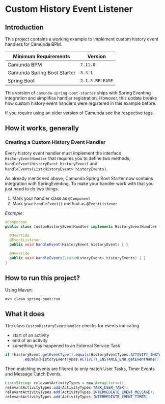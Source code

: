 # Custom History Event Listener
## Introduction
This project contains a working example to implement custom history event handlers for Camunda BPM.

|Minimum Requirements| Version|
|---|---|
|Camunda BPM|`7.11.0`|
|Camunda Spring Boot Starter|`3.3.1`|
|Spring Boot|`2.1.5.RELEASE`|

This version of `camunda-spring-boot-starter` ships with Spring Eventing integration and simplifies handler
registration. However, this update breaks how custom history event handlers were registered in this example
before.

If you require using an older version of Camunda see the respective tags.

## How it works, generally
### Creating a Custom History Event Handler
Every history event handler must implement the interface `HistoryEventHandler` that requires you to define
two methods; `handleEvent(HistoryEvent historyEvent)` and `handleEvents(List<HistoryEvent> historyEvents)`.

As already mentioned above, Camunda Spring Boot Starter now contains integration with SpringEventing. To 
make your handler work with that you just need to do two things.
1. Mark your handler class as `@Component`
2. Mark your `handleEvent()` method as `@EventListener`

_Example:_
```java
@Component
public class CustomHistoryEventHandler implements HistoryEventHandler {

  @Override
  @EventListener
  public void handleEvent(HistoryEvent historyEvent) { }

  @Override
  public void handleEvents(List<HistoryEvent> historyEvents) { }
}
```

## How to run this project?
Using Maven:
```
mvn clean spring-boot:run
```

## What it does
The class `CustomHistoryEventHandler` checks for events indicating
- start of an activity
- end of an activity
- something has happened to an External Service Task

```java
if (historyEvent.getEventType().equals(HistoryEventTypes.ACTIVITY_INSTANCE_START.getEventName()) || historyEvent.getEventType()
        .equals(HistoryEventTypes.ACTIVITY_INSTANCE_END.getEventName()))
```

Then matching events are filtered to only match User Tasks, Timer Events and Message Catch Events.

```java
List<String> relevantActivityTypes = new ArrayList<>();
relevantActivityTypes.add(ActivityTypes.TASK_USER_TASK);
relevantActivityTypes.add(ActivityTypes.INTERMEDIATE_EVENT_MESSAGE);
relevantActivityTypes.add(ActivityTypes.INTERMEDIATE_EVENT_TIMER);
```